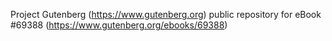 Project Gutenberg (https://www.gutenberg.org) public repository for
eBook #69388 (https://www.gutenberg.org/ebooks/69388)
